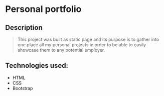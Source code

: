 # Personal portfolio
## Description
> This project was built as static page and its purpose is to gather into one place all my personal projects in order to be able to easily showcase them to any potential employer.
## Technologies used:
* HTML
* CSS
* Bootstrap